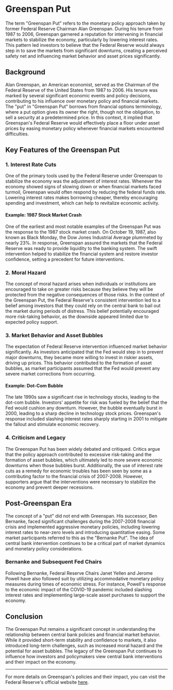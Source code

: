 # Greenspan Put

The term "Greenspan Put" refers to the monetary policy approach taken by former Federal Reserve Chairman Alan Greenspan. During his tenure from 1987 to 2006, Greenspan garnered a reputation for intervening in financial markets to stabilize the economy, particularly by lowering interest rates. This pattern led investors to believe that the Federal Reserve would always step in to save the markets from significant downturns, creating a perceived safety net and influencing market behavior and asset prices significantly.

## Background

Alan Greenspan, an American economist, served as the Chairman of the Federal Reserve of the United States from 1987 to 2006. His tenure was marked by several significant economic events and policy decisions, contributing to his influence over monetary policy and financial markets. The "put" in "Greenspan Put" borrows from financial options terminology, where a put option gives its owner the right, though not the obligation, to sell a security at a predetermined price. In this context, it implied that Greenspan's Federal Reserve would effectively place a floor under asset prices by easing monetary policy whenever financial markets encountered difficulties.

## Key Features of the Greenspan Put

### 1. **Interest Rate Cuts**

One of the primary tools used by the Federal Reserve under Greenspan to stabilize the economy was the adjustment of interest rates. Whenever the economy showed signs of slowing down or when financial markets faced turmoil, Greenspan would often respond by reducing the federal funds rate. Lowering interest rates makes borrowing cheaper, thereby encouraging spending and investment, which can help to revitalize economic activity.

#### Example: 1987 Stock Market Crash

One of the earliest and most notable examples of the Greenspan Put was the response to the 1987 stock market crash. On October 19, 1987, also known as Black Monday, the Dow Jones Industrial Average plummeted by nearly 23%. In response, Greenspan assured the markets that the Federal Reserve was ready to provide liquidity to the banking system. The swift intervention helped to stabilize the financial system and restore investor confidence, setting a precedent for future interventions.

### 2. **Moral Hazard**

The concept of moral hazard arises when individuals or institutions are encouraged to take on greater risks because they believe they will be protected from the negative consequences of those risks. In the context of the Greenspan Put, the Federal Reserve's consistent intervention led to a belief among investors that they could rely on the central bank to bail out the market during periods of distress. This belief potentially encouraged more risk-taking behavior, as the downside appeared limited due to expected policy support.

### 3. **Market Behavior and Asset Bubbles**

The expectation of Federal Reserve intervention influenced market behavior significantly. As investors anticipated that the Fed would step in to prevent major downturns, they became more willing to invest in riskier assets, driving up prices. This behavior contributed to the formation of asset bubbles, as market participants assumed that the Fed would prevent any severe market corrections from occurring.

#### Example: Dot-Com Bubble

The late 1990s saw a significant rise in technology stocks, leading to the dot-com bubble. Investors' appetite for risk was fueled by the belief that the Fed would cushion any downturn. However, the bubble eventually burst in 2000, leading to a sharp decline in technology stock prices. Greenspan's response included slashing interest rates sharply starting in 2001 to mitigate the fallout and stimulate economic recovery.

### 4. **Criticism and Legacy**

The Greenspan Put has been widely debated and critiqued. Critics argue that the policy approach contributed to excessive risk-taking and the formation of asset bubbles, which ultimately led to more severe economic downturns when those bubbles burst. Additionally, the use of interest rate cuts as a remedy for economic troubles has been seen by some as a contributing factor to the financial crisis of 2007-2008. However, supporters argue that the interventions were necessary to stabilize the economy and prevent deeper recessions.

## Post-Greenspan Era

The concept of a "put" did not end with Greenspan. His successor, Ben Bernanke, faced significant challenges during the 2007-2008 financial crisis and implemented aggressive monetary policies, including lowering interest rates to near-zero levels and introducing quantitative easing. Some market participants referred to this as the "Bernanke Put". The idea of central bank intervention continues to be a critical part of market dynamics and monetary policy considerations.

### Bernanke and Subsequent Fed Chairs

Following Bernanke, Federal Reserve Chairs Janet Yellen and Jerome Powell have also followed suit by utilizing accommodative monetary policy measures during times of economic stress. For instance, Powell's response to the economic impact of the COVID-19 pandemic included slashing interest rates and implementing large-scale asset purchases to support the economy.

## Conclusion

The Greenspan Put remains a significant concept in understanding the relationship between central bank policies and financial market behavior. While it provided short-term stability and confidence to markets, it also introduced long-term challenges, such as increased moral hazard and the potential for asset bubbles. The legacy of the Greenspan Put continues to influence how investors and policymakers view central bank interventions and their impact on the economy.

---

For more details on Greenspan's policies and their impact, you can visit the Federal Reserve's official website [here](https://www.federalreserve.gov/).